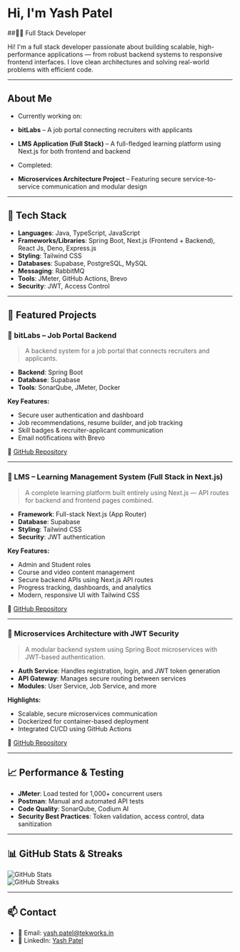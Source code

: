 #  Hi, I'm Yash Patel  
##🧑‍💻 Full Stack Developer

Hi! I'm a full stack developer passionate about building scalable, high-performance applications — from robust backend systems to responsive frontend interfaces. I love clean architectures and solving real-world problems with efficient code.

---

##  About Me  
-  Currently working on:
  - **bitLabs** – A job portal connecting recruiters with applicants  
  - **LMS Application (Full Stack)** – A full-fledged learning platform using Next.js for both frontend and backend  

-  Completed:
  - **Microservices Architecture Project** – Featuring secure service-to-service communication and modular design  

---

## 🚀 Tech Stack

- **Languages**: Java, TypeScript, JavaScript  
- **Frameworks/Libraries**: Spring Boot, Next.js (Frontend + Backend), React Js, Deno, Express.js  
- **Styling**: Tailwind CSS  
- **Databases**: Supabase, PostgreSQL, MySQL  
- **Messaging**: RabbitMQ  
- **Tools**: JMeter, GitHub Actions, Brevo  
- **Security**: JWT, Access Control  

---

## 💼 Featured Projects

### 🔹 bitLabs – Job Portal Backend  
> A backend system for a job portal that connects recruiters and applicants.

- **Backend**: Spring Boot  
- **Database**: Supabase  
- **Tools**: SonarQube, JMeter, Docker  

**Key Features:**
- Secure user authentication and dashboard  
- Job recommendations, resume builder, and job tracking  
- Skill badges & recruiter-applicant communication  
- Email notifications with Brevo

🔗 [GitHub Repository](https://github.com/YashPatel-250702/bitLabs-Application-BE)  

---

### 🔹 LMS – Learning Management System (Full Stack in Next.js)  
> A complete learning platform built entirely using Next.js — API routes for backend and frontend pages combined.

- **Framework**: Full-stack Next.js (App Router)  
- **Database**: Supabase  
- **Styling**: Tailwind CSS  
- **Security**: JWT authentication

**Key Features:**
- Admin and Student roles  
- Course and video content management  
- Secure backend APIs using Next.js API routes  
- Progress tracking, dashboards, and analytics  
- Modern, responsive UI with Tailwind CSS  

🔗 [GitHub Repository](https://github.com/eedekarunakar/LMS)  

---

### 🔹 Microservices Architecture with JWT Security  
> A modular backend system using Spring Boot microservices with JWT-based authentication.

- **Auth Service**: Handles registration, login, and JWT token generation  
- **API Gateway**: Manages secure routing between services  
- **Modules**: User Service, Job Service, and more  

**Highlights:**
- Scalable, secure microservices communication  
- Dockerized for container-based deployment  
- Integrated CI/CD using GitHub Actions  

🔗 [GitHub Repository](https://github.com/YashPatel-250702/Microservice-Architecture-Projects)  

---

## 📈 Performance & Testing

- **JMeter**: Load tested for 1,000+ concurrent users  
- **Postman**: Manual and automated API tests  
- **Code Quality**: SonarQube, Codium AI  
- **Security Best Practices**: Token validation, access control, data sanitization  

---

## 📊 GitHub Stats & Streaks  

![GitHub Stats](https://github-readme-stats.vercel.app/api?username=YashPatel-250702&show_icons=true&count_private=true&hide_title=true)  
![GitHub Streaks](https://github-readme-streak-stats.herokuapp.com/?user=YashPatel-250702&theme=radical)

---

## 📫 Contact  
- 📧 Email: yash.patel@tekworks.in  
- 💼 LinkedIn: [Yash Patel](https://www.linkedin.com/in/yash-patel-479250206/)
